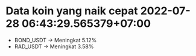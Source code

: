 # Data koin yang naik cepat 2022-07-28 06:43:29.565379+07:00

* BOND_USDT -> Meningkat 5.12%
* RAD_USDT -> Meningkat 3.58%
